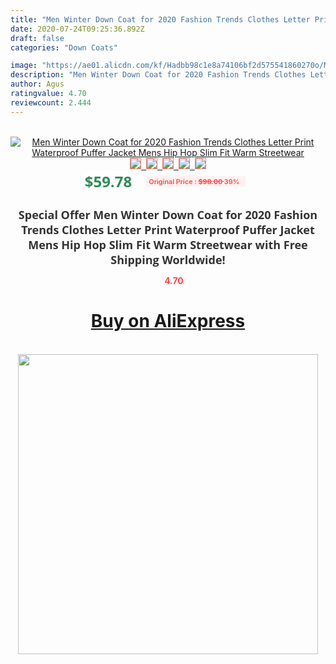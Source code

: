 ```yaml
---
title: "Men Winter Down Coat for 2020 Fashion Trends Clothes Letter Print Waterproof Puffer Jacket Mens Hip Hop Slim Fit Warm Streetwear"
date: 2020-07-24T09:25:36.892Z
draft: false
categories: "Down Coats"

image: "https://ae01.alicdn.com/kf/Hadbb98c1e8a74106bf2d575541860270o/Men-Winter-Down-Coat-for-2020-Fashion-Trends-Clothes-Letter-Print-Waterproof-Puffer-Jacket-Mens-Hip.jpg"
description: "Men Winter Down Coat for 2020 Fashion Trends Clothes Letter Print Waterproof Puffer Jacket Mens Hip Hop Slim Fit Warm Streetwear"
author: Agus
ratingvalue: 4.70
reviewcount: 2.444
---
```

<br>
<div style="text-align: center;">
<a href="https://s.click.aliexpress.com/e/_AVVU2h" target="_blank" rel="nofollow noopener noreferrer"><img alt="Men Winter Down Coat for 2020 Fashion Trends Clothes Letter Print Waterproof Puffer Jacket Mens Hip Hop Slim Fit Warm Streetwear" class="magnifier-image" src="https://ae01.alicdn.com/kf/Hadbb98c1e8a74106bf2d575541860270o/Men-Winter-Down-Coat-for-2020-Fashion-Trends-Clothes-Letter-Print-Waterproof-Puffer-Jacket-Mens-Hip.jpg_640x640.jpg">
<br>
<img style="border:1px solid salmon" src="https://ae01.alicdn.com/kf/Hadbb98c1e8a74106bf2d575541860270o/Men-Winter-Down-Coat-for-2020-Fashion-Trends-Clothes-Letter-Print-Waterproof-Puffer-Jacket-Mens-Hip.jpg_120x120.jpg">&nbsp;&nbsp;<img style="border:1px solid salmon" src="https://ae01.alicdn.com/kf/Hcb3ce8374c064b79ae91ec78fbf4f82bK/Men-Winter-Down-Coat-for-2020-Fashion-Trends-Clothes-Letter-Print-Waterproof-Puffer-Jacket-Mens-Hip.jpg_120x120.jpg">&nbsp;&nbsp;<img style="border:1px solid salmon" src="https://ae01.alicdn.com/kf/H16565c459b42403e839bd64a838a7e43H/Men-Winter-Down-Coat-for-2020-Fashion-Trends-Clothes-Letter-Print-Waterproof-Puffer-Jacket-Mens-Hip.jpg_120x120.jpg">&nbsp;&nbsp;<img style="border:1px solid salmon" src="https://ae01.alicdn.com/kf/H1cd1f36f786c4ccf98fc2dca7d53cc9bH/Men-Winter-Down-Coat-for-2020-Fashion-Trends-Clothes-Letter-Print-Waterproof-Puffer-Jacket-Mens-Hip.jpg_120x120.jpg">&nbsp;&nbsp;<img style="border:1px solid salmon" src="https://ae01.alicdn.com/kf/Hef182acf71394779bcab157d84814399R/Men-Winter-Down-Coat-for-2020-Fashion-Trends-Clothes-Letter-Print-Waterproof-Puffer-Jacket-Mens-Hip.jpg_120x120.jpg"></a></div><br0>
<div style="text-align: center;"><span style="background-color: white; border: 0px; box-sizing: border-box; color: seagreen; display: inline-block; font-family: &quot;open sans&quot; , &quot;arial&quot; , &quot;helvetica&quot; , sans-serif , &quot;heiti&quot;; font-size: 24px; font-stretch: inherit; font-weight: 700; line-height: inherit; margin: 0px 10px 0px 0px; padding: 0px; vertical-align: middle;">$59.78 </span>
<span style="background: rgb(255 , 241 , 241); border-radius: 3px; border: 0px; box-sizing: border-box; color: #ff4747; display: inline-block; font-family: inherit; font-size: 12px; font-stretch: inherit; font-style: inherit; font-variant: inherit; font-weight: 600; line-height: inherit; margin: 0px; padding: 2px 5px; transform: scale(0.9); vertical-align: middle;">Original Price : <b style="text-decoration: line-through;">$98.00 </b> 39%&nbsp;&nbsp;</span></div>
<h1 style="color: #333333; display: inline-block; font-family: &quot;open sans&quot; , &quot;arial&quot; , &quot;helvetica&quot; , sans-serif , &quot;heiti&quot;; font-size: 18px; font-stretch: inherit; font-weight: 700; text-align: center;">Special Offer Men Winter Down Coat for 2020 Fashion Trends Clothes Letter Print Waterproof Puffer Jacket Mens Hip Hop Slim Fit Warm Streetwear with Free Shipping Worldwide!</h1>
<div style="color: #ff4747; text-align: center;">
<img src="https://4.bp.blogspot.com/-M0ZcTcb-5uY/XleCXlxnR4I/AAAAAAAAAEc/OrjgMkXV1oMQFaCRZj5HQwOCBcu3w1FegCPcBGAYYCw/s1600/star.png" style="height: 15px;">&nbsp;<b>4.70</b></div>
<div class="button_cont" align="center"><a class="buynow_a" href="https://s.click.aliexpress.com/e/_AVVU2h" target="_blank" rel="nofollow noopener noreferrer"><H1>Buy on AliExpress</H1></a></div><br>
<div class="separator" style="clear: both; text-align: center;">
<img src="https://lh3.googleusercontent.com/-pTy5HemUv9M/XlePHvY0dAI/AAAAAAAAAE4/0nX5iRUoIWY8eMW9Dpxeirr157OZliDIgCLcBGAsYHQ/s1600/badge.gif" width="480">
</div>
